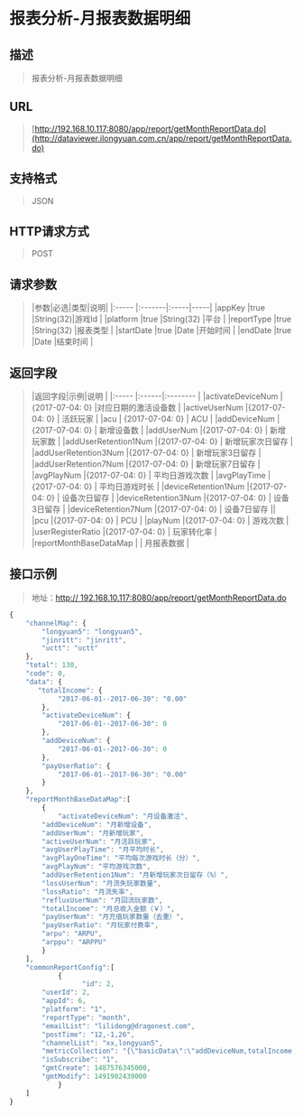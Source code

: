 # 报表分析-月报表数据明细

## 描述
> 报表分析-月报表数据明细

## URL
> [http://192.168.10.117:8080/app/report/getMonthReportData.do](http://dataviewer.ilongyuan.com.cn/app/report/getMonthReportData.do)

## 支持格式
> JSON

## HTTP请求方式
> POST

## 请求参数
> |参数|必选|类型|说明|
|:-----  |:-------|:-----|-----|
|appKey   |true    |String(32)|游戏Id |
|platform    |true    |String(32)   |平台 |
|reportType    |true    |String(32)   |报表类型 |
|startDate    |true    |Date |开始时间 |
|endDate    |true    |Date   |结束时间 |

## 返回字段
> |返回字段|示例|说明            |
|:-----   |:------|:--------    |
|activateDeviceNum |{2017-07-04: 0} |对应日期的激活设备数  |
|activeUserNum |{2017-07-04: 0}  | 活跃玩家   |
|acu | {2017-07-04: 0} | ACU   |
|addDeviceNum |{2017-07-04: 0}  | 新增设备数   |
|addUserNum |{2017-07-04: 0}  | 新增玩家数   |
|addUserRetention1Num |{2017-07-04: 0}  | 新增玩家次日留存   |
|addUserRetention3Num |{2017-07-04: 0}  | 新增玩家3日留存   |
|addUserRetention7Num |{2017-07-04: 0}  | 新增玩家7日留存   |
|avgPlayNum |{2017-07-04: 0}  | 平均日游戏次数  |
|avgPlayTime |{2017-07-04: 0} | 平均日游戏时长   |
|deviceRetention1Num |{2017-07-04: 0}  | 设备次日留存   |
|deviceRetention3Num |{2017-07-04: 0}  | 设备3日留存   |
|deviceRetention7Num |{2017-07-04: 0} | 设备7日留存   ||
|pcu |{2017-07-04: 0} | PCU   |
|playNum |{2017-07-04: 0}  | 游戏次数   |
|userRegisterRatio |{2017-07-04: 0}  | 玩家转化率   |
|reportMonthBaseDataMap |  | 月报表数据   |

## 接口示例
> 地址：[http:// 192.168.10.117:8080/app/report/getMonthReportData.do](http://dataviewer.ilongyuan.com.cn/app/report/getMonthReportData.do？appId=289ee05803487e57&platform=1&reportType=month)
``` javascript
{
    "channelMap": {
        "longyuan5": "longyuan5",
        "jinritt": "jinritt",
        "uctt": "uctt"
    },
    "total": 130,
    "code": 0,
    "data": {
       "totalIncome": {
            "2017-06-01--2017-06-30": "0.00"
        }, 
        "activateDeviceNum": {
            "2017-06-01--2017-06-30": 0
        }, 
        "addDeviceNum": {
            "2017-06-01--2017-06-30": 0
        }, 
        "payUserRatio": {
            "2017-06-01--2017-06-30": "0.00"
        }  
    },
    "reportMonthBaseDataMap":[
        {
            "activateDeviceNum": "月设备激活", 
        "addDeviceNum": "月新增设备", 
        "addUserNum": "月新增玩家", 
        "activeUserNum": "月活跃玩家", 
        "avgUserPlayTime": "月平均时长", 
        "avgPlayOneTime": "平均每次游戏时长（分）", 
        "avgPlayNum": "平均游戏次数", 
        "addUserRetention1Num": "月新增玩家次日留存（%）", 
        "lossUserNum": "月流失玩家数量", 
        "lossRatio": "月流失率", 
        "refluxUserNum": "月回流玩家数", 
        "totalIncome": "月总收入金额（￥）", 
        "payUserNum": "月充值玩家数量（去重）", 
        "payUserRatio": "月玩家付费率", 
        "arpu": "ARPU", 
        "arppu": "ARPPU"
        }
    ],
    "commonReportConfig":[
            {
                  "id": 2, 
        "userId": 2, 
        "appId": 6, 
        "platform": "1", 
        "reportType": "month", 
        "emailList": "lilidong@dragonest.com", 
        "postTime": "12,-1,26", 
        "channelList": "xx,longyuan5", 
        "metricCollection": "{\"basicData\":\"addDeviceNum,totalIncome,activateDeviceNum,payUserRatio\"}", 
        "isSubscribe": "1", 
        "gmtCreate": 1487576345000, 
        "gmtModify": 1491902439000
            }
    ]
}
```



